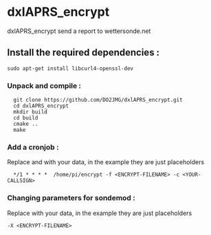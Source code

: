 # dxlAPRS_encrypt

dxlAPRS_encrypt send a report to wettersonde.net

## Install the required dependencies :

```
sudo apt-get install libcurl4-openssl-dev
```

### Unpack and compile :

```
  git clone https://github.com/DO2JMG/dxlAPRS_encrypt.git
  cd dxlAPRS_encrypt
  mkdir build
  cd build
  cmake ..
  make
```

### Add a cronjob :

Replace <ENCRYPT-FILENAME> and <YOUR-CALLSIGN> with your data, in the example they are just placeholders

```
  */1 * * * *  /home/pi/encrypt -f <ENCRYPT-FILENAME> -c <YOUR-CALLSIGN>
```

### Changing parameters for sondemod :

Replace <ENCRYPT-FILENAME> with your data, in the example they are just placeholders

```
-X <ENCRYPT-FILENAME>
```
